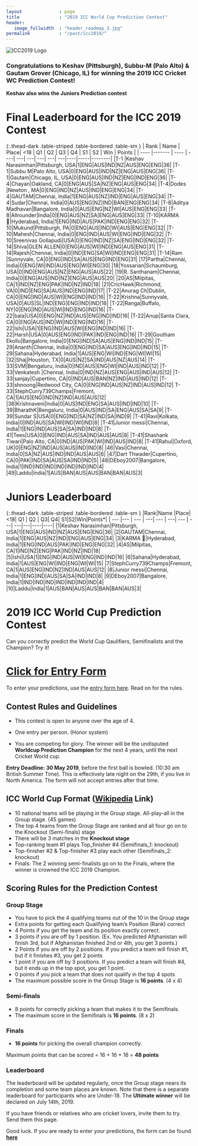 ```yaml
---
layout              : page
title               : "2019 ICC World Cup Prediction Contest"
header:
   image_fullwidth  : "header_roadmap_3.jpg"
permalink           : "/past/icc2019/"
---
```


<img class="img-fluid" src="../../img/ICCWCPP.png" alt="ICC2019 Logo">


### Congratulations to Keshav (Pittsburgh), Subbu-M (Palo Alto) & Gautam Grover (Chicago, IL) for winning the 2019 ICC Cricket WC Prediction Contest!

<b> Keshav also wins the Juniors Prediction contest</b>

# Final Leaderboard for the ICC 2019 Contest


{:.thead-dark .table-striped .table-bordered .table-sm }
| Rank | Name    | Place| <18 | Q1 | Q2 | Q3 | Q4 | S1 | S2 | Win | Points | 
| ---- |-------  | ---- | ----| ---| ---| ---| ---| ---|----|-----|--------|
|T-1  |Keshav Narasimhan|Pittsburgh, USA|1|ENG|AUS|IND|NZ|AUS|ENG|ENG|36|
|T-1|Subbu M|Palo Alto, USA|0|ENG|AUS|IND|NZ|ENG|AUS|ENG|36|
|T-1|Gautam|Chicago, IL, USA|0|ENG|AUS|IND|NZ|ENG|IND|ENG|36|
|T-4|Chayan|Oakland, CA|0|ENG|AUS|SA|NZ|ENG|AUS|ENG|34|
|T-4|Dodes |Newton , MA|0|ENG|IND|NZ|AUS|IND|ENG|ENG|34|
|T-4|GAUTAM|Chennai, India|1|ENG|AUS|NZ|IND|ENG|AUS|ENG|34|
|T-4|Sudar|Chennai, India|0|AUS|ENG|NZ|IND|BAN|ENG|ENG|34|
|T-8|Aditya Madhavan|Bangalore, India|0|AUS|ENG|NZ|WI|AUS|ENG|ENG|33|
|T-8|Allrounder|India|0|ENG|AUS|NZ|SA|ENG|AUS|ENG|33|
|T-10|KARMA 🦄|Hyderabad, India|1|ENG|IND|AUS|PAK|IND|ENG|ENG|32|
|T-10|Mukund|Pittsburgh, PA|0|ENG|AUS|IND|WI|AUS|ENG|ENG|32|
|T-10|Mahesh|Chennai, India|0|ENG|IND|AUS|WI|ENG|IND|ENG|32|
|T-10|Sreenivas Gollapudi|USA|0|ENG|IND|NZ|SA|ENG|IND|ENG|32|
|T-14|Shiva|GLEN ALLEN|0|ENG|AUS|WI|IND|ENG|AUS|ENG|31|
|T-14|Rajesh|Chennai, India|0|IND|ENG|SA|WI|IND|ENG|ENG|31|
|T-14|Ram |Sunnyvale, CA|0|ENG|IND|SA|AUS|ENG|IND|ENG|31|
|17|Partha|Chennai, India|0|ENG|WI|IND|AUS|ENG|WI|ENG|30|
|18|Yossarian|Schaumburg, USA|0|IND|ENG|AUS|NZ|ENG|AUS|AUS|22|
|19|R. Santhanam|Chennai, India|0|ENG|AUS|IND|NZ|ENG|AUS|AUS|20|
|20|AS|Milpitas, CA|1|IND|NZ|ENG|PAK|IND|NZ|IND|18|
|21|CricHawk|Richmond, VA|0|IND|ENG|SA|AUS|IND|ENG|IND|17|
|T-22|Anurag Ch|Dublin, CA|0|ENG|IND|AUS|WI|ENG|IND|IND|16|
|T-22|Krishna|Sunnyvale, USA|0|AUS|SL|IND|ENG|ENG|IND|IND|16|
|T-22|Ranga|Buffalo, NY|0|ENG|IND|AUS|WI|IND|ENG|IND|16|
|T-22|bala|USA|0|ENG|NZ|IND|AUS|ENG|IND|IND|16|
|T-22|Anup|Santa Clara, CA|0|ENG|AUS|IND|WI|IND|ENG|IND|16|
|T-22|Ishi|USA|1|ENG|IND|AUS|WI|ENG|IND|IND|16|
|T-22|Harsh|USA|0|AUS|ENG|IND|PAK|IND|ENG|IND|16|
|T-29|Goutham Ekollu|Bangalore, India|0|ENG|IND|SA|AUS|ENG|IND|IND|15|
|T-29|Ananth|Chennai, India|0|ENG|IND|SA|AUS|ENG|IND|IND|15|
|T-29|Sahana|Hyderabad, India|1|AUS|ENG|WI|IND|ENG|WI|WI|15|
|32|Shaj|Houston, TX|0|AUS|NZ|SA|IND|AUS|NZ|AUS|14|
|T-33|SVM|Bengaluru, India|0|IND|AUS|ENG|WI|IND|AUS|IND|12|
|T-33|Venkatesh |Chennai, India|0|IND|NZ|AUS|ENG|AUS|IND|AUS|12|
|T-33|sanjay|Cupertino, CA|0|IND|AUS|BAN|NZ|IND|AUS|IND|12|
|T-33|shnoong|Redwood City, CA|0|ENG|IND|AUS|NZ|IND|AUS|IND|12|
T-33|StephCurry739Champs|Fremont, CA|1|AUS|ENG|IND|NZ|IND|AUS|AUS|12|
|38|Krishnaveni|India|0|AUS|IND|ENG|SA|AUS|IND|IND|10|
|T-39|BharathK|Bengaluru, India|0|AUS|IND|SA|ENG|AUS|SA|SA|9|
|T-39|Sundar S|USA|0|ENG|IND|SA|NZ|IND|SA|IND|9|
|T-41|Ravi|Kolkata, India|0|IND|AUS|SA|WI|IND|WI|IND|8|
|T-41|Junior messi|Chennai, India|1|ENG|IND|AUS|SA|SA|IND|IND|8|
|T-41|Tees|USA|0|ENG|IND|AUS|SA|IND|AUS|AUS|8|
|T-41|Shashank Tiwari|Palo Alto, CA|0|IND|AUS|PAK|WI|IND|AUS|IND|8|
|T-41|Rahul|Oxford, UK|0|ENG|NZ|IND|AUS|AUS|IND|IND|8|
|46|Vasi|Chennai, India|0|SA|NZ|AUS|IND|IND|AUS|AUS|6|
|47|Dart Thwader|Cupertino, CA|0|PAK|IND|SA|AUS|SA|IND|IND|5|
|48|DEboy2007|Bangalore, India|1|IND|IND|IND|IND|IND|IND|IND|4|
|49|Laddu|India|1|AUS|BAN|AUS|AUS|BAN|BAN|AUS|3|



# Juniors Leaderboard

{:.thead-dark .table-striped .table-bordered .table-sm }
|Rank|Name |Place| <18| Q1 | Q2 | Q3| Q4| S1|S2|Win|Points*|
| --- |--- | --- | ---| --- | ---| --- | ---| ---|---|----|----|
|1|Keshav Narasimhan|Pittsburgh, USA|1|ENG|AUS|IND|NZ|AUS|ENG|ENG|36|
|2|GAUTAM|Chennai, India|1|ENG|AUS|NZ|IND|ENG|AUS|ENG|34|
|3|KARMA 🦄|Hyderabad, India|1|ENG|IND|AUS|PAK|IND|ENG|ENG|32|
|4|AS|Milpitas, CA|1|IND|NZ|ENG|PAK|IND|NZ|IND|18|
|5|Ishi|USA|1|ENG|IND|AUS|WI|ENG|IND|IND|16|
|6|Sahana|Hyderabad, India|1|AUS|ENG|WI|IND|ENG|WI|WI|15|
|7|StephCurry739Champs|Fremont, CA|1|AUS|ENG|IND|NZ|IND|AUS|AUS|12|
|8|Junior messi|Chennai, India|1|ENG|IND|AUS|SA|SA|IND|IND|8|
|9|DEboy2007|Bangalore, India|1|IND|IND|IND|IND|IND|IND|IND|4|
|10|Laddu|India|1|AUS|BAN|AUS|AUS|BAN|BAN|AUS|3|

# 2019 ICC World Cup Prediction Contest

Can you correctly predict the World Cup Qaulifiers, Semifinalists and the Champion? Try it!

# [Click for Entry Form](http://bit.ly/2019_icc_worldcup_predictions)
To enter your predictions, use the [entry form here](http://bit.ly/2019_icc_worldcup_predictions). Read on for the rules.


## Contest Rules and Guidelines
- This contest is open to anyone over the age of 4.

- One entry per person. (Honor system)
- You are competing for glory. The winner will be the undisputed **Worldcup Prediction Champion** for the next 4 years, until the next Cricket World cup.

**Entry Deadline: 30 May 2019**, before the first ball is bowled. (10:30 am British Summer Time). This is effectively late night on the 29th, if you live in North America. The form will not accept entries after that time.


## ICC World Cup Format ([Wikipedia](https://en.wikipedia.org/wiki/2019_Cricket_World_Cup) Link)

- 10 national teams will be playing in the Group stage. All-play-all in the Group stage. (45 games)
- The top 4 teams from the Group Stage are ranked and all four go on to the Knockout (Semi-finals) stage 
- There will be 3 matches in the **Knockout stage**
- Top-ranking team #1 plays Top_finisher #4 (Semifinals_1: knockout)
- Top-finisher #2 & Top-finisher #3 play each other (Semifinals_2: knockout) 
- Finals: The 2 winning semi-finalists go on to the Finals, where the winner is crowned the ICC 2019 Champion.

## Scoring Rules for the Prediction Contest

### Group Stage
- You have to pick the 4 qualifying teams out of the 10 in the Group stage
- Extra points for getting each Qualifying team’s Position (Rank) correct
- 4 Points if you get the team and its position exactly correct.
- 3 points if you are off by 1 position. (Ex. You predicted Afghanistan will finish 3rd, but if Afghanistan finished 2nd or 4th, you get 3 points.)
- 2 Points if you are off by 2 positions. If you predict a team will finish #1, but if it finishes #3, you get 2 points
- 1 point if you are off by 3 positions. If you predict a team will finish #4, but it ends up in the top spot, you get 1 point.
- 0 points if you pick a team that does not qualify in the top 4 spots
- The maximum possible score in the Group Stage is **16 points**. (4 x 4)

### Semi-finals
- 8 points for correctly picking a team that makes it to the Semifinals.
- The maximum score in the Semifinals is **16 points**. (8 x 2)

### Finals
- **16 points** for picking the overall champion correctly.

Maximum points that can be scored = 16 + 16 + 16 = **48 points**

### Leaderboard
The leaderboard will be updated regularly, once the Group stage nears its completion and some team places are known. Note that there is a separate leaderboard for participants who are Under-18.
The **Ultimate winner** will be declared on July 14th, 2019.

If you have friends or relatives who are cricket lovers, invite them to try. Send them this page.

Good luck. If you are ready to enter your predictions, the form can be found **[here](http://bit.ly/2019_icc_worldcup_predictions)**





